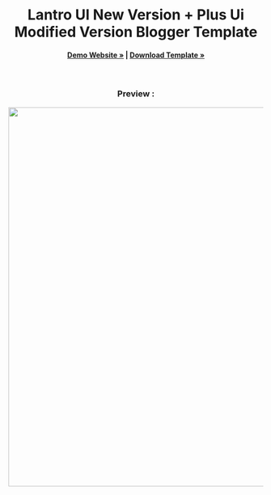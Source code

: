<h1 align="center">
  Lantro UI New Version + Plus Ui Modified Version Blogger Template
</h1>
<h4 align="center"><a href="https://binary-blogger09.blogspot.com/"><strong>Demo Website »</strong></a> | <a href="https://safefileku.com/download/dYA7ZjuxwIrdCZm"><strong>Download Template »</strong></a>
</h4>
</br>  
<h3 align="center">
<strong> Preview : </strong>
</h3>
<p align="center">
  <img src="https://i.ibb.co/42mkhXk/Binary-Blogger.png" width="750"/>
</p>
